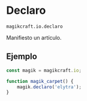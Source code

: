 
# Declaro

`magikcraft.io.declaro`

Manifiesto un artículo.

## Ejemplo

```javascript
const magik = magikcraft.io;

function magik_carpet() {
    magik.declaro('elytra');
}
```